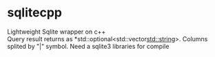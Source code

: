 # sqlitecpp
Lightweight Sqlite wrapper on c++</br>
Query result returns as *std::optional<std::vector<std::string>>. Columns splited by "|" symbol. Need a sqlite3 libraries for compile
